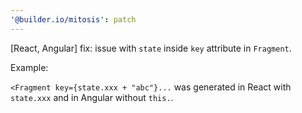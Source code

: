 ```yaml
---
'@builder.io/mitosis': patch
---
```


[React, Angular] fix: issue with ``state`` inside `key` attribute in `Fragment`.

Example:

`<Fragment key={state.xxx + "abc"}...` was generated in React with `state.xxx` and in Angular without `this.`.
